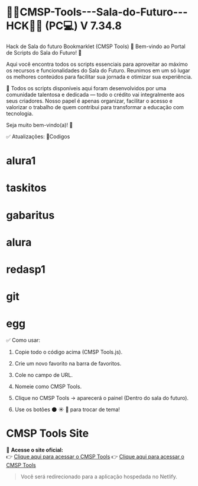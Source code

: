 # 👩‍💻CMSP-Tools---Sala-do-Futuro---HCK👨‍💻 (PC💻) V 7.34.8
Hack de Sala do futuro Bookmarklet (CMSP Tools)
🎉 Bem-vindo ao Portal de Scripts do Sala do Futuro! 🚀

Aqui você encontra todos os scripts essenciais para aproveitar ao máximo os recursos e funcionalidades do Sala do Futuro. Reunimos em um só lugar os melhores conteúdos para facilitar sua jornada e otimizar sua experiência.

🔧 Todos os scripts disponíveis aqui foram desenvolvidos por uma comunidade talentosa e dedicada — todo o crédito vai integralmente aos seus criadores. Nosso papel é apenas organizar, facilitar o acesso e valorizar o trabalho de quem contribui para transformar a educação com tecnologia.

Seja muito bem-vindo(a)! 🚀

✅ Atualizações: 🔐Codigos 

# alura1

# taskitos

# gabaritus

# alura

# redasp1 

# git 

# egg 


✅ Como usar:
1. Copie todo o código acima (CMSP Tools.js).

2. Crie um novo favorito na barra de favoritos.

3. Cole no campo de URL.

4. Nomeie como CMSP Tools.

5. Clique no CMSP Tools → aparecerá o painel (Dentro do sala do futuro).

6. Use os botões 🌑 ☀️ 🌈 para trocar de tema!

# CMSP Tools Site

🔗 **Acesse o site oficial:**  
👉 [Clique aqui para acessar o CMSP Tools](https://cmsptoolssite.netlify.app)
👉 [Clique aqui para acessar o CMSP Tools](https://cmhub.netlify.app)

> Você será redirecionado para a aplicação hospedada no Netlify.

